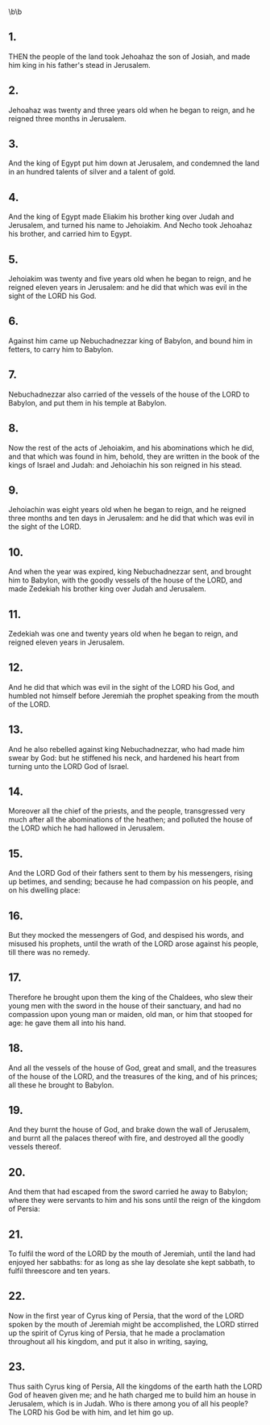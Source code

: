 \b\b
## 1.
THEN the people of the land took Jehoahaz the son of Josiah, and made him king in his father's stead in Jerusalem.
## 2.
Jehoahaz was twenty and three years old when he began to reign, and he reigned three months in Jerusalem.
## 3.
And the king of Egypt put him down at Jerusalem, and condemned the land in an hundred talents of silver and a talent of gold.
## 4.
And the king of Egypt made Eliakim his brother king over Judah and Jerusalem, and turned his name to Jehoiakim.  And Necho took Jehoahaz his brother, and carried him to Egypt.
## 5.
Jehoiakim was twenty and five years old when he began to reign, and he reigned eleven years in Jerusalem: and he did that which was evil in the sight of the LORD his God.
## 6.
Against him came up Nebuchadnezzar king of Babylon, and bound him in fetters, to carry him to Babylon.
## 7.
Nebuchadnezzar also carried of the vessels of the house of the LORD to Babylon, and put them in his temple at Babylon.
## 8.
Now the rest of the acts of Jehoiakim, and his abominations which he did, and that which was found in him, behold, they are written in the book of the kings of Israel and Judah: and Jehoiachin his son reigned in his stead.
## 9.
Jehoiachin was eight years old when he began to reign, and he reigned three months and ten days in Jerusalem: and he did that which was evil in the sight of the LORD.
## 10.
And when the year was expired, king Nebuchadnezzar sent, and brought him to Babylon, with the goodly vessels of the house of the LORD, and made Zedekiah his brother king over Judah and Jerusalem.
## 11.
Zedekiah was one and twenty years old when he began to reign, and reigned eleven years in Jerusalem.
## 12.
And he did that which was evil in the sight of the LORD his God, and humbled not himself before Jeremiah the prophet speaking from the mouth of the LORD.
## 13.
And he also rebelled against king Nebuchadnezzar, who had made him swear by God: but he stiffened his neck, and hardened his heart from turning unto the LORD God of Israel.
## 14.
Moreover all the chief of the priests, and the people, transgressed very much after all the abominations of the heathen; and polluted the house of the LORD which he had hallowed in Jerusalem.
## 15.
And the LORD God of their fathers sent to them by his messengers, rising up betimes, and sending; because he had compassion on his people, and on his dwelling place:
## 16.
But they mocked the messengers of God, and despised his words, and misused his prophets, until the wrath of the LORD arose against his people, till there was no remedy.
## 17.
Therefore he brought upon them the king of the Chaldees, who slew their young men with the sword in the house of their sanctuary, and had no compassion upon young man or maiden, old man, or him that stooped for age: he gave them all into his hand.
## 18.
And all the vessels of the house of God, great and small, and the treasures of the house of the LORD, and the treasures of the king, and of his princes; all these he brought to Babylon.
## 19.
And they burnt the house of God, and brake down the wall of Jerusalem, and burnt all the palaces thereof with fire, and destroyed all the goodly vessels thereof.
## 20.
And them that had escaped from the sword carried he away to Babylon; where they were servants to him and his sons until the reign of the kingdom of Persia:
## 21.
To fulfil the word of the LORD by the mouth of Jeremiah, until the land had enjoyed her sabbaths: for as long as she lay desolate she kept sabbath, to fulfil threescore and ten years.
## 22.
Now in the first year of Cyrus king of Persia, that the word of the LORD spoken by the mouth of Jeremiah might be accomplished, the LORD stirred up the spirit of Cyrus king of Persia, that he made a proclamation throughout all his kingdom, and put it also in writing, saying,
## 23.
Thus saith Cyrus king of Persia, All the kingdoms of the earth hath the LORD God of heaven given me; and he hath charged me to build him an house in Jerusalem, which is in Judah.  Who is there among you of all his people?  The LORD his God be with him, and let him go up.
